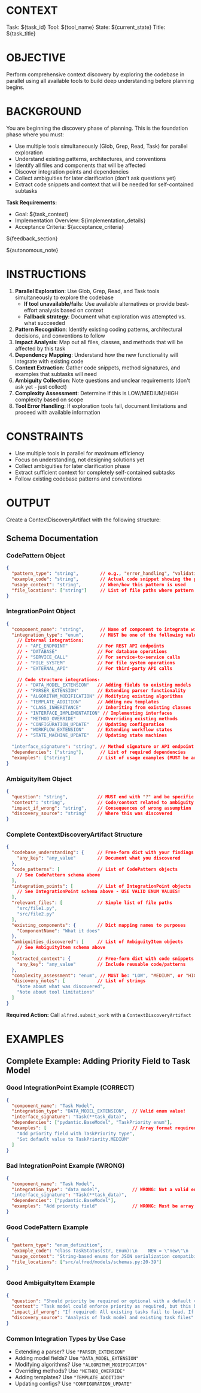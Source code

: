 <!--
Template: plan_task.discovery
Purpose: Deep context discovery and codebase exploration
Variables:
  - task_id: The task identifier
  - tool_name: Current tool name
  - current_state: Current workflow state
  - task_title: Task title
  - task_context: Task goal/context
  - implementation_details: Implementation overview
  - acceptance_criteria: Formatted AC list
  - restart_context: Re-planning context (if any)
  - autonomous_mode: Whether running in autonomous mode
  - autonomous_note: Note about autonomous mode behavior
  - feedback_section: Review feedback (if any)
-->

# CONTEXT
Task: ${task_id}
Tool: ${tool_name}
State: ${current_state}
Title: ${task_title}

# OBJECTIVE
Perform comprehensive context discovery by exploring the codebase in parallel using all available tools to build deep understanding before planning begins.

# BACKGROUND
You are beginning the discovery phase of planning. This is the foundation phase where you must:
- Use multiple tools simultaneously (Glob, Grep, Read, Task) for parallel exploration
- Understand existing patterns, architectures, and conventions
- Identify all files and components that will be affected
- Discover integration points and dependencies
- Collect ambiguities for later clarification (don't ask questions yet)
- Extract code snippets and context that will be needed for self-contained subtasks

**Task Requirements:**
- Goal: ${task_context}
- Implementation Overview: ${implementation_details}
- Acceptance Criteria:
${acceptance_criteria}

${feedback_section}

${autonomous_note}

# INSTRUCTIONS
1. **Parallel Exploration**: Use Glob, Grep, Read, and Task tools simultaneously to explore the codebase
   - **If tool unavailable/fails**: Use available alternatives or provide best-effort analysis based on context
   - **Fallback strategy**: Document what exploration was attempted vs. what succeeded
2. **Pattern Recognition**: Identify existing coding patterns, architectural decisions, and conventions to follow
3. **Impact Analysis**: Map out all files, classes, and methods that will be affected by this task
4. **Dependency Mapping**: Understand how the new functionality will integrate with existing code
5. **Context Extraction**: Gather code snippets, method signatures, and examples that subtasks will need
6. **Ambiguity Collection**: Note questions and unclear requirements (don't ask yet - just collect)
7. **Complexity Assessment**: Determine if this is LOW/MEDIUM/HIGH complexity based on scope
8. **Tool Error Handling**: If exploration tools fail, document limitations and proceed with available information

# CONSTRAINTS
- Use multiple tools in parallel for maximum efficiency
- Focus on understanding, not designing solutions yet
- Collect ambiguities for later clarification phase
- Extract sufficient context for completely self-contained subtasks
- Follow existing codebase patterns and conventions

# OUTPUT
Create a ContextDiscoveryArtifact with the following structure:

## Schema Documentation

### CodePattern Object
```json
{
  "pattern_type": "string",        // e.g., "error_handling", "validation", "service_pattern"
  "example_code": "string",        // Actual code snippet showing the pattern
  "usage_context": "string",       // When/how this pattern is used
  "file_locations": ["string"]     // List of file paths where pattern is found
}
```

### IntegrationPoint Object
```json
{
  "component_name": "string",      // Name of component to integrate with
  "integration_type": "enum",      // MUST be one of the following values:
    // External integrations:
    // - "API_ENDPOINT"           // For REST API endpoints
    // - "DATABASE"               // For database operations
    // - "SERVICE_CALL"           // For service-to-service calls
    // - "FILE_SYSTEM"            // For file system operations
    // - "EXTERNAL_API"           // For third-party API calls
    
    // Code structure integrations:
    // - "DATA_MODEL_EXTENSION"   // Adding fields to existing models
    // - "PARSER_EXTENSION"       // Extending parser functionality
    // - "ALGORITHM_MODIFICATION" // Modifying existing algorithms
    // - "TEMPLATE_ADDITION"      // Adding new templates
    // - "CLASS_INHERITANCE"      // Inheriting from existing classes
    // - "INTERFACE_IMPLEMENTATION" // Implementing interfaces
    // - "METHOD_OVERRIDE"        // Overriding existing methods
    // - "CONFIGURATION_UPDATE"   // Updating configuration
    // - "WORKFLOW_EXTENSION"     // Extending workflow states
    // - "STATE_MACHINE_UPDATE"   // Updating state machines
    
  "interface_signature": "string", // Method signature or API endpoint
  "dependencies": ["string"],      // List of required dependencies
  "examples": ["string"]          // List of usage examples (MUST be array!)
}
```

### AmbiguityItem Object
```json
{
  "question": "string",           // MUST end with "?" and be specific
  "context": "string",            // Code/context related to ambiguity
  "impact_if_wrong": "string",    // Consequences of wrong assumption
  "discovery_source": "string"    // Where this was discovered
}
```

### Complete ContextDiscoveryArtifact Structure
```json
{
  "codebase_understanding": {     // Free-form dict with your findings
    "any_key": "any_value"        // Document what you discovered
  },
  "code_patterns": [              // List of CodePattern objects
    // See CodePattern schema above
  ],
  "integration_points": [         // List of IntegrationPoint objects
    // See IntegrationPoint schema above - USE VALID ENUM VALUES!
  ],
  "relevant_files": [             // Simple list of file paths
    "src/file1.py",
    "src/file2.py"
  ],
  "existing_components": {        // Dict mapping names to purposes
    "ComponentName": "What it does"
  },
  "ambiguities_discovered": [     // List of AmbiguityItem objects
    // See AmbiguityItem schema above
  ],
  "extracted_context": {          // Free-form dict with code snippets
    "any_key": "any_value"        // Include reusable code/patterns
  },
  "complexity_assessment": "enum", // MUST be: "LOW", "MEDIUM", or "HIGH"
  "discovery_notes": [            // List of strings
    "Note about what was discovered",
    "Note about tool limitations"
  ]
}
```

**Required Action:** Call `alfred.submit_work` with a `ContextDiscoveryArtifact`

# EXAMPLES

## Complete Example: Adding Priority Field to Task Model

### Good IntegrationPoint Example (CORRECT)
```json
{
  "component_name": "Task Model",
  "integration_type": "DATA_MODEL_EXTENSION",  // Valid enum value!
  "interface_signature": "Task(**task_data)",
  "dependencies": ["pydantic.BaseModel", "TaskPriority enum"],
  "examples": [                                // Array format required!
    "Add priority field with TaskPriority type",
    "Set default value to TaskPriority.MEDIUM"
  ]
}
```

### Bad IntegrationPoint Example (WRONG)
```json
{
  "component_name": "Task Model",
  "integration_type": "data_model",            // WRONG: Not a valid enum
  "interface_signature": "Task(**task_data)",
  "dependencies": ["pydantic.BaseModel"],
  "examples": "Add priority field"             // WRONG: Must be array!
}
```

### Good CodePattern Example
```json
{
  "pattern_type": "enum_definition",
  "example_code": "class TaskStatus(str, Enum):\n    NEW = \"new\"\n    PLANNING = \"planning\"\n    DONE = \"done\"",
  "usage_context": "String-based enums for JSON serialization compatibility",
  "file_locations": ["src/alfred/models/schemas.py:20-39"]
}
```

### Good AmbiguityItem Example
```json
{
  "question": "Should priority be required or optional with a default value?",
  "context": "Task model could enforce priority as required, but this breaks existing tasks. Optional with default=MEDIUM maintains compatibility.",
  "impact_if_wrong": "If required: All existing tasks fail to load. If optional: Smooth migration.",
  "discovery_source": "Analysis of Task model and existing task files"
}
```

### Common Integration Types by Use Case
- Extending a parser? Use `"PARSER_EXTENSION"`
- Adding model fields? Use `"DATA_MODEL_EXTENSION"`
- Modifying algorithms? Use `"ALGORITHM_MODIFICATION"`
- Overriding methods? Use `"METHOD_OVERRIDE"`
- Adding templates? Use `"TEMPLATE_ADDITION"`
- Updating configs? Use `"CONFIGURATION_UPDATE"`